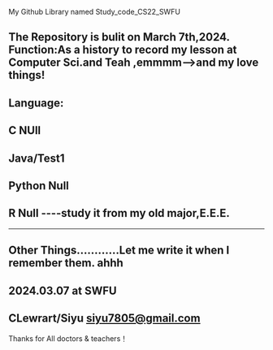 My Github Library named Study_code_CS22_SWFU

The Repository is bulit on March 7th,2024.
Function:As a history to record my lesson at Computer Sci.and Teah ,emmmm-->and my love things!
-------------------
Language: 
-----------
C NUll
-------
Java/Test1
-------
Python  Null
-------
R Null ----study it from my old major,E.E.E.
-------
-------------------
Other Things…………Let me write it when I remember them. ahhh
-------------------
2024.03.07 at SWFU
-------------------
CLewrart/Siyu
siyu7805@gmail.com
-------------------
Thanks for All doctors & teachers！
